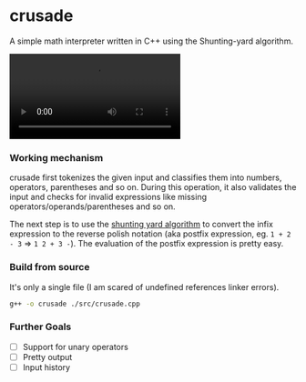 # crusade

A simple math interpreter written in C++ using the Shunting-yard algorithm.

<video controls src="assets/demo.mp4" title="Crusade Demo"></video>

### Working mechanism

crusade first tokenizes the given input and classifies them into numbers, operators, parentheses and so on. During this operation, it also validates the input and checks for invalid expressions like missing operators/operands/parentheses and so on.

The next step is to use the [shunting yard algorithm](https://en.wikipedia.org/wiki/Shunting_yard_algorithm) to convert the infix expression to the reverse polish notation (aka postfix expression, eg. `1 + 2 - 3` => `1 2 + 3 -`). The evaluation of the postfix expression is pretty easy.

### Build from source

It's only a single file (I am scared of undefined references linker errors).

```sh
g++ -o crusade ./src/crusade.cpp
```


### Further Goals

- [ ] Support for unary operators
- [ ] Pretty output
- [ ] Input history